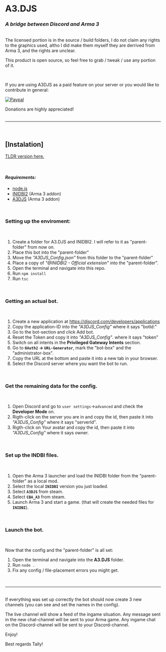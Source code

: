 # **A3.DJS**
### _A bridge between Discord and Arma 3_

<br>
The licensed portion is in the source / build folders, I do not claim any rights to the graphics used, altho I did make them myself they are derrived from Arma 3, and the rights are unclear.

<br>

This product is open source, so feel free to grab / tweak / use any portion of it.

<br>

If you are using A3DJS as a paid feature on your server or you would like to contribute  in general:


 [![Paypal](https://lh3.googleusercontent.com/vIJ7bv0rBwc3IdHaocUXloyLhJR6_vGhpwQGpXMR3ZD8dK_OnXpzPgb2FSpXnol-QipG=s80 "PaypalMe")](https://www.paypal.com/paypalme/LHartgen)

Donations are highly appreciated!
<br>
<br>
___
<br>

## **[Instalation]**

[TLDR version here.](TLDR_Guide.md)

<br>

#### _Requirements:_
* [node.js](https://nodejs.org/en/download/)
* [INIDBI2](https://steamcommunity.com/sharedfiles/filedetails/?id=1768992669&searchtext=INIDBI2) (Arma 3 addon)
* [A3DJS](https://steamcommunity.com/sharedfiles/filedetails/?id=2924824356)   (Arma 3 addon)

<br> 

### Setting up the enviroment:
<br> 

1) Create a folder for A3.DJS and  INIDBI2. 
   I will refer to it as "parent-folder" from now on.
2) Place this bot into the "parent-folder"
3) Move the  _"A3DJS_Config.json"_ from this folder to the "parent-folder"
4) Place a copy of *"@INIDBI2 - Official extension"* into the "parent-folder".
5) Open the terminal and navigate into this repo.
6) Run `npm install`
7) Run `tsc`

<br> 

### Getting an actual bot.
<br> 

1) Create a new application at https://discord.com/developers/applications
2) Copy the application-ID into the _"A3DJS_Config"_ where it says "botId:"
3) Go to the bot-section and click Add bot.
4) Reset the Token and copy it into _"A3DJS_Config"_. where it says "token"
5) Switch on all intents in the **Privileged Gateway Intents** section.
6) Go to **`OAuth2` -> `URL-Generator`**, mark the "bot-box" and the "administrator-box".
7) Copy the URL at the bottom and paste it into a new tab in your browser.
8) Select the Discord server where you want the bot to run.

<br> 

### Get the remaining data for the config.
<br> 

1) Open Discord and go to `user settings`->`advanced` and check the **Developer Mode** on.
2) Rigth-click on the server you are in and copy the id, then paste it into _"A3DJS_Config"_ where it says "serverId".
3) Rigth-click on Your avatar and copy the id, then paste it into _"A3DJS_Config"_ where it says owner.


<br> 

### Set up the INDBI files.
<br> 

1) Open the Arma 3 launcher and load the INIDBI folder from the "parent-folder" as a local mod.
2) Select the local **`INIDBI`** version you just loaded.
2) Select **`A3DJS`** from steam.
3) Select **`CBA_A3`** from steam.
4) Launch Arma 3 and start a game. (that will create the needed files for **`INIDBI`**).

<br> 

### Launch the bot.
<br> 

Now that the config and the "parent-folder" is all set:

1) Open the terminal and navigate into the **A3.DJS** folder.
2) Run `node .`
3) Fix any config / file-placement errors you might get.

<br> 

---

<br> 
If everything was set up correctly the bot should now create 3 new channels (you can see and set the names in the config).

The live channel will show a feed of the ingame situation.
Any message sent in the new chat-channel will be sent to your Arma game.
Any ingame chat on the Discord-channel will be sent to your Discord-channel.

Enjoy!


Best regards Tally!
